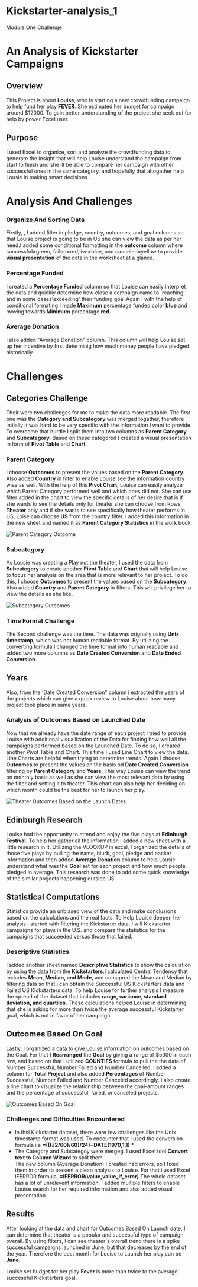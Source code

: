 # Kickstarter-analysis_1
Module One Challenge

# An Analysis of Kickstarter Campaigns 

## Overview
This Project is about  **Louise**, who is starting a new crowdfunding campaign to help fund her play **FEVER**. She estimated her budget for campaign around $12000. To gain better understanding of the project she seek out for help by power Excel user.
   
## Purpose
I used Excel to organize, sort and analyze the crowdfunding data to generate the insight that will help Louise understand the campaign from start to finish and she ill be able to compare her campaign with other successful ones in the same category, and hopefully that altogather help Lousie in making smart decisions. 
   
# Analysis And Challenges 
 
### Organize And Sorting Data
Firstly, , I added filter in pledge, country, outcomes, and goal columns so that Louise project is going to be in US she can view the data as per her need.I added some conditional formatting in the **outcome** column where successful=green, failed=red,live=blue, and canceled=yellow to provide **visual presentation** of the data in the worksheet at a glance. 
   
### Percentage Funded
I created a **Percentage Funded** column so that Louise can easily interpret the data and quickly determine how close a campaign came to 'reaching' and in some cases'exceeding' their funding goal.Again I with the help of conditional formating I made **Maximum** percentage funded color **blue** and moving towards           **Minimum**    percentage **red**.
  
 ### Average Donation
 I also added "Average Donation" column. This column will help Louise set up her incentive by first determinig how much money people have pledged historically. 
   
# Challenges

## Categories Challenge 
Their were two challenges for me to make the data more readable. The first one was the **Category and Subcategory** was merged togather, therefore initially it was     hard to be very specific with the information I want to provide. To overcome that hurdle I split them into two columns as **Parent Category** and **Subcategory**. Based on these categored I created a visual presentation in form of **Pivot Table** and **Chart**.
    
### Parent Category 
I choose **Outcomes** to present the values based on the **Parent Category**. Also added **Country** in filter to enable Louise see the information country wise as    well. With the help of this **Pivot Chart**, Louise can easily analyze which Parent Category performed well and which ones did not. She can use filter added in the    chart to view the specific details of her desire that is if she wants to see the details only for theater she can choose from Rows **Theater** only and if she wants    to see specifically how theater performs in US, Loise can choose **US** from the country filter. I added this information in the new sheet and named it as **Parent    Category Statistics** in the work book.
   
   ![Parent Category Outcome](https://user-images.githubusercontent.com/105535250/174155268-958b014b-6b53-4ef2-b4df-b884a6af31a8.png)

    
### Subcategory
As Lousie was creating a Play not the theater, I used the data from **Subcategory**  to create another **Pivot Table** and **Chart** that will help Louise to focus    her analysis on the area that is more relevant to her project. To do this, I choose **Outcomes** to present the values based on the **Subcategory**. Also added     **Country** and **Parent Category** in filters. This will privilege her to view the details as she like.  
    
![Subcategory Outcomes](https://user-images.githubusercontent.com/105535250/174155881-0c8ccb5b-adbd-4bd6-b376-dd6f5e7871b9.png)

  
### Time Format Challenge
The Second challenge was the time. The data was orignally using **Unix timestamp**, which was not human readable format. By utilizing the converting formula I changed the time format into human readable and added two more columns as **Date Created Conversion** and **Date Ended Conversion**. 
   
## Years
Also, from the 'Date Created Conversion" column i extracted the years of the projects which can give a quick review to Louise about how many project took place in same years. 
   
### Analysis of Outcomes Based on Launched Date
Now that we already have the date range of each project I tried to provide Louise with additional visuailization of the Data for finding how well all the campaigns    performed based on the Launched Date. To do so, I created another Pivot Table and Chart. This time I used Line Chart to view the data. Line Charts are helpful when    trying to determine trends. Again I choose **Outcomes** to present the values on the basis od **Date Created Conversion** filtering by **Parent Category** and       **Years**. This way Louise can view the trend on monthly basis as well as she can view the most relevant data by using the filter and setting it to theater. This chart can also help her deciding on which month could be the best for her to launch her play.
   
   ![Theater Outcomes Based on the Launch Dates](https://user-images.githubusercontent.com/105535250/174157323-599f1c2c-b0b5-4205-88db-4a4160abf607.png)
   
 ## Edinburgh Research
Louise had the opportunity to attend and enjoy the five plays at **Edinburgh Festival**. To help her gather all the information I added a new sheet with a little research in it. Utilizing the VLOOKUP in excel, I organized the details of those five plays by pulling the name, blurb, goal, pledge and backer information and then added **Average Donation** column to help Lousie understand what was the **Goal** set for each project and how much people pledged in average. This research was done to add some quick knowledge of the similar projects happening outside US.
 
## Statistical Computations
Statistics provide an unbiased view of the data and make conclusions based on the calculations and the real facts. To Help Louise deepen her analysis I started with filtering the Kickstarter data. I will Kickstarter campaigns for plays in the U.S. and compare the statistics for the campaigns that succeeded versus those that failed.

### Descriptive Statistics

I added another sheet named **Descriptive Statistics** to show the calculation by using the data from the **Kickstarters**.I calculated Central Tendency that includes **Mean, Median, and Mode**, and comapred the Mean and Median by filtering data so that i can obtain the Successful US Kickstarters data  and Failed US KIckstarters data. To help Louise for further analysis I measure the spread of the dataset that includes **range, variance, standard deviation, and quartiles**. These calculations helped Louise in determining  that she is asking for more than twice the average successful Kickstarter goal, which is not in favor of her campaign.

## Outcomes Based On Goal
Lastly, I organized a data to give Louise information on outcomes based on the Goal. For that I **Rearranged** the **Goal** by giving a range of $5000 in each row, and based on that I utilized **COUNTIFS** formula to pull the the data of Number Successful, Number Failed and Number Cancelled. I added a column for **Total Project** and also added **Percentages** of Number Successful, Number Failed and Number Canceled accordingly. I also create a line chart to visualize the relationship between the goal-amount ranges and the percentage of successful, failed, or canceled projects.

![Outcomes Based On Goal](https://user-images.githubusercontent.com/105535250/174172136-21b563df-b1c9-4f0b-837e-998183136c55.png)

### Challenges and Difficulties Encountered
* In thsi Kickstarter dataset, there were few challenges like the Unix timestamp format was used. To encounter that I used the conversion formula i:e 
**=(((J2/60)/60)/24)+DATE(1970,1,1)**  *
* The Category and Subcategoy were mergeg. I used Excel tool **Convert text to Column Wizard** to split them.  
The new column (Average Donation) I created had errors, so I fixed them in order to present a clean analysis to Louise. For that i used Excel IFERROR formula,
 **=IFERROR(value,value_if_error)**
The whole dataset has a lot of unrelevent information. I added multiple filters to enable Louise search for her required information and also added visual presentation.

## Results

After looking at the data and chart for Outcomes Based On Launch date, I can determine that theater is a popular and successful type of campaign overall. By using filters, I can see theater`s overall trend there is a spike successful campaigns launched in June, but that decreases by the end of the year. Therefore the best month for Louise to Launch her play can be  **June**.





Louise set budget for her play **Fever** is more than twice to the average successful Kickstarters goal.



  

   
   

   
   
   
 
   
   
